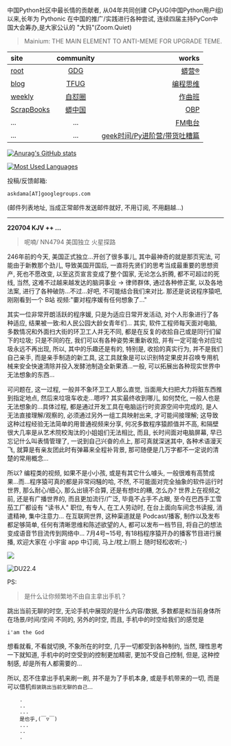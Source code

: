中国Python社区中最长情的贡献者, 从04年共同创建 CPyUG(中国Python用户组)以来,长年为 Pythonic 在中国的推广/实践进行各种尝试, 连续四届主持PyCon中国大会筹办,是大家公认的 "大妈"(Zoom.Quiet)

> Mainium: THE MAIN ELEMENT TO ANTI-MEME FOR UPGRADE TEME.

| site | community | works |
| :-----| :----: | ----: |
| [root](http://zoomquiet.io/) | [GDG](https://blog.zhgdg.org/) | [蟒营®](https://doc.101.camp/) |
| [blog](https://blog.zoomquiet.io/pages/zoomquiet.html) | [TFUG](http://zh.tfug.world/) | [编程思维](https://py.101.camp/) |
| [weekly](http://weekly.pychina.org/) | [自怼圈](https://du.101.camp/) | [作曲班](https://mu.101.camp/) |
| [ScrapBooks](https://zoomquiet.io/collection.html) | [蟒中国](https://pychina.org/) | [OBP](https://zoomquiet.io/obp/index.html) |
| ... | ... | [FM电台](https://fm.101.camp/) |
| ... | ... | [geek时间/Py进阶营/带货吐糟篇](https://fm.101.camp/2020/geek2py-dama.html) |


[![Anurag's GitHub stats](https://github-readme-stats.vercel.app/api?username=zoomquiet&show_icons=true&count_private=true&include_all_commits=true&layout=compact&theme=panda)](https://blog.zoomquiet.io)

[![Most Used Languages](https://github-readme-stats.vercel.app/api/top-langs/?username=zoomquiet&theme=panda&card_width=445&layout=compact&show_icons=true&hide=javascript,html,php,Smarty,XSLT,TeX,C++,CSS)](https://zoomquiet.io)


投稿/反馈邮箱:

    askdama[AT]googlegroups.com

(邮件列表地址, 
当成正常邮件发送邮件就好, 不用订阅, 不用翻越...)




-----------------------------------------
**220704 KJV ++ ...**


> 呢喃/ NN4794 美国独立 火星探路




246年前的今天, 美国正式独立...开创了很多事儿, 其中最神奇的就是那页宪法, 可能由于新教那个劲儿, 导致美国开国后, 一直将先贤们的思考当成最重要的思想资产, 死也不愿改变, 以至这页宣言变成了整个国家, 无论怎么折腾, 都不可超过的死线, 当然, 这难不过越来越发达的脑洞事业 -> 律师群体, 通过各种修正案, 以及各地法案, 进行了各种破防...不过...好吧, 不可能结合我们来对比.
那还是说说程序猿吧, 刚刚看到一个 B站 视频:"嫑对程序媛有任何想象了..."

其实一位非常开朗活跃的程序媛, 只是为适应日常开发活动, 对个人形象进行了各种适应, 结果被一致:和人民公园大龄女青年们...
其实, 软件工程师每天面对电脑, 多数情况和外面扫大街的环卫工人并无不同, 都是在反复的收拾自己或是同行们留下的垃圾; 只是不同的在, 我们可以有各种姿势来重新收拾, 并有一定可能令对应垃圾永远不再出现, 所以, 其中的乐趣还是有的, 特别是, 收拾的真实行为, 并不是我们自己亲手, 而是亲手制造的新工具, 这工具就象是可以识别特定果皮并召唤专用机械来安全快速清除并投入发酵池制造全新果酒...一般, 可以拓展出各种现实世界中无法想象的东西...

可问题在, 这一过程, 一般并不象环卫工人那么直觉, 当面用大扫把大力将脏东西推到指定地点, 然后来垃圾车收走...嗯哼? 其实最终收到哪儿, 如何焚化, 一般人也是无法想象的...具体过程, 都是通过开发工具在电脑运行时资源空间中完成的, 是人无法直接理解/观察的, 必须通过另外一组工具映射出来, 才可能间接理解; 这导致这种过程经验无法简单的用普通视频来分享, 何况多数程序猿颜值并不高, 和隔壁很大几率是从艺术院校淘汰的小姐姐们无法相比, 而且, 长时间面对电脑屏幕, 早已忘记什么叫表情管理了, 一说到自己兴奋的点上, 那可真就深迷其中, 各种术语漫天飞, 就算是有亲友团此时有弹幕来全程补背景, 那可随便是几万字都不一定说的清楚的常用概念...

所以? 编程类的视频, 如果不是小小孩, 或是有其它什么噱头, 一般很难有高赞成果...而...程序猿可真的都是非常闷騒的哈, 不然, 不可能面对完全抽象的软件运行时世界, 那么耐心/细心, 那么出镜不合算, 还是有想吐的糟, 怎么办? 世界上在视频之前, 还是有广播世界的, 而且更加流行/广泛, 毕竟不占手不占眼, 至今在巴西手工雪茄工厂都设有 "读书人" 职位, 有专人, 在工人劳动时, 在台上面向车间念书读报, 消遣精神, 集中注意力...
在互联网世界, 这种渠道就是 Podcast/播客, 制作以及发布都足够简单, 任何有清晰思维和陈述欲望的人, 都可以发布一档节目, 将自己的想法变成语音节目流传到网络中...
7月4号~15号, 有18档程序猿开办的播客节目进行展播, 欢迎大家在 小宇宙 app 中订阅, 马上/枕上/厕上 随时轻松收听;-)




![](https://ipic.zoomquiet.top/2022-07-03-zq42-today-card-2207.004.jpeg)

![DU22.4](https://ipic.zoomquiet.top/2022-04-30-220430DU6y_zip.jpg!/fw/420)






PS:
> 是什么让你频繁地不由自主拿出手机？

跳出当前无聊的时空,
无论手机中展现的是什么内容/数据,
多数都是和当前身体所在场景/时间/空间 不同的,
另外的时空,
而且, 手机中的时空给我们的感觉是

    i'am the God

想看就看, 不看就切换,
不象所在的时空, 几乎一切都受到各种制约,
当然,
理性思考一下就知道,
手机中的时空受到的控制更加精密, 更加不受自己控制,
但是, 这种控制感,
却是所有人都需要的...

所以, 
忍不住拿出手机来刷一刷,
并不是为了手机本身, 或是手机带来的一切,
而是可以借机`假装跳出当前无聊的自己`...



```
    .
    ..
    ...
    是也乎,(￣▽￣)
    ...
    ..
    .
```



